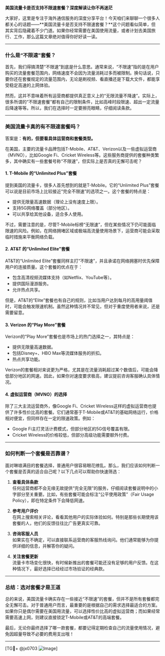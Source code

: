 **美国流量卡是否支持不限速套餐？深度解读让你不再迷茫**

大家好，这里是专注于海外通信服务的深度分享平台！今天咱们来聊聊一个很多人都关心的话题——**美国流量卡是否支持不限速套餐？**这个问题看似简单，但其实背后隐藏着不少门道。如果你经常需要在美国使用流量，或者计划去美国旅行、工作，那么这篇文章绝对值得你好好读一读。

---

### **什么是“不限速”套餐？**
首先，我们得搞清楚“不限速”到底是什么意思。通常来说，“不限速”指的是在用户购买的流量套餐范围内，网络速度不会因为流量消耗过多而被限制。换句话说，只要你还在套餐规定的流量范围内，无论是刷视频、看直播还是下载大文件，都能享受稳定高速的上网体验。

然而，这并不意味着所有运营商都提供真正意义上的“无限流量不降速”。实际上，很多所谓的“不限速套餐”都有自己的限制条件，比如高峰时段限速、超出一定流量后降速等等。所以，我们在选择时一定要擦亮眼睛，仔细阅读条款。

---

### **美国流量卡真的有不限速套餐吗？**
答案是：**有的，但要看具体运营商和套餐类型。**

在美国，主要的流量卡品牌包括T-Mobile、AT&T、Verizon以及一些虚拟运营商（MVNO），比如Google Fi、Cricket Wireless等。这些服务商提供的套餐种类繁多，其中确实有一些套餐号称“不限速”，但实际上是否真的无懈可击呢？

#### **1. T-Mobile 的“Unlimited Plus”套餐**
提到美国的流量卡，很多人首先想到的就是T-Mobile。它的“Unlimited Plus”套餐可以说是目前市场上比较接近“完全不限速”的选项之一。这个套餐的特点是：
- 提供无限量高速数据（理论上没有速度上限）。
- 支持5G网络覆盖（部分地区）。
- 可以共享给其他设备，适合多人使用。

不过，需要注意的是，尽管T-Mobile标榜“无限速”，但在某些情况下仍可能面临限速的风险。例如，在网络拥堵区域或极端高流量使用场景下，运营商可能会采取临时措施来平衡网络负载。

#### **2. AT&T 的“Unlimited Elite”套餐**
AT&T的“Unlimited Elite”套餐同样主打“不限速”，并且承诺在网络拥塞时优先保障用户的连接质量。这个套餐的优点在于：
- 包含高清视频流媒体支持（如Netflix、YouTube等）。
- 提供国际漫游服务。
- 允许热点共享。

但是，AT&T的“Elite”套餐也有自己的规则，比如当用户达到每月的高用量阈值时，可能会触发限速机制。虽然这种情况并不常见，但对于重度使用者来说，还是需要留意。

#### **3. Verizon 的“Play More”套餐**
Verizon的“Play More”套餐也是市场上的热门选择之一，其特点是：
- 提供无限量高速数据。
- 包括Disney+、HBO Max等流媒体服务的折扣。
- 热点共享功能。

Verizon的套餐相对来说更为严格，尤其是在流量消耗超过某个数值后，可能会降低部分地区的网速。因此，如果你对速度要求极高，建议提前咨询客服确认具体情况。

#### **4. 虚拟运营商（MVNO）的选择**
除了三大主流运营商外，像Google Fi、Cricket Wireless这样的虚拟运营商也提供了许多性价比高的套餐。它们通常基于T-Mobile或AT&T的基础网络运行，价格相对便宜，但同样存在一定的限速政策。例如：
- Google Fi主打灵活计费模式，但部分地区的5G信号覆盖有限。
- Cricket Wireless的价格较低，但部分高级功能需要额外付费。

---

### **如何判断一个套餐是否靠谱？**
面对琳琅满目的套餐选择，普通用户很容易眼花缭乱。那么，我们应该如何判断一个套餐是否真的适合自己呢？以下几点可以帮助你快速筛选：

1. **查看具体条款**  
   任何运营商都不会无缘无故提供“完全无限”的服务，仔细阅读套餐说明中的小字部分至关重要。比如，有些套餐可能会标注“公平使用政策”（Fair Usage Policy），即在特定条件下会降低网速。

2. **参考用户评价**  
   在网上搜索相关评论，看看其他用户的实际体验如何。特别是那些长期使用该套餐的人，他们的反馈往往比广告更真实可靠。

3. **咨询客服人员**  
   如果实在不确定，可以直接联系运营商的客服热线询问。他们通常能够为你提供详细的信息，并解答你的疑问。

4. **关注套餐更新**  
   流量卡市场变化很快，有时候新推出的套餐可能还没有足够的用户反馈。在这种情况下，最好选择已经经过市场验证的经典款。

---

### **总结：选对套餐才是王道**
总的来说，美国流量卡确实存在一些接近“不限速”的套餐，但并不是所有套餐都完全无懈可击。对于普通用户而言，最重要的是根据自己的需求选择最适合的方案。如果你只是偶尔需要在美国用流量，可以选择性价比高的虚拟运营商；而如果经常需要高速上网，则建议直接锁定T-Mobile或AT&T的高端套餐。

最后，无论你最终选择了哪一款套餐，都要记得定期检查自己的流量使用情况，避免因超量导致不必要的费用支出哦！

---

[TG💪+ @jx0703 ![Image](https://github.com/user-attachments/assets/dbca1d08-cadb-493c-b0ec-ad6f7a83f270)]